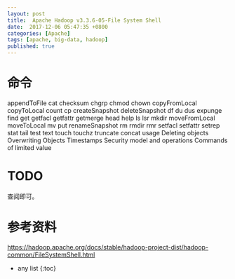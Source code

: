 ```yaml
---
layout: post
title:  Apache Hadoop v3.3.6-05-File System Shell
date:  2017-12-06 05:47:35 +0800
categories: [Apache]
tags: [apache, big-data, hadoop]
published: true
---
```


# 命令

appendToFile
cat
checksum
chgrp
chmod
chown
copyFromLocal
copyToLocal
count
cp
createSnapshot
deleteSnapshot
df
du
dus
expunge
find
get
getfacl
getfattr
getmerge
head
help
ls
lsr
mkdir
moveFromLocal
moveToLocal
mv
put
renameSnapshot
rm
rmdir
rmr
setfacl
setfattr
setrep
stat
tail
test
text
touch
touchz
truncate
concat
usage
Deleting objects
Overwriting Objects
Timestamps
Security model and operations
Commands of limited value

# TODO

查阅即可。

# 参考资料

https://hadoop.apache.org/docs/stable/hadoop-project-dist/hadoop-common/FileSystemShell.html

* any list
{:toc}